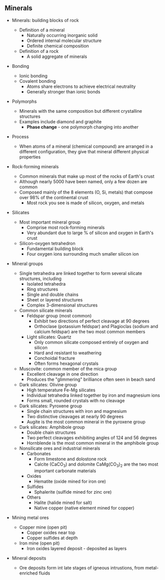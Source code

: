 ## Minerals

* Minerals: building blocks of rock
	* Definition of a mineral
		* Naturally occurring inorganic solid
		* Ordered internal molecular structure
		* Definite chemical composition
	* Definition of a rock
		* A solid aggregate of minerals

* Bonding
	* Ionic bonding
	* Covalent bonding
		* Atoms share electrons to achieve electrical neutrality
		* Generally stronger than ionic bonds

* Polymorphs
	* Minerals with the same composition but different crystalline structures
	* Examples include diamond and graphite
		* **Phase change** - one polymorph changing into another

* Process
	* When atoms of a mineral (chemical compound) are arranged in a different configuration, they give that mineral different physical properties

* Rock-forming minerals
	* Common minerals that make up most of the rocks of Earth's crust
	* Although nearly 5000 have been named, only a few dozen are common
	* Composed mainly of the 8 elements (O, Si, metals) that compose over 98% of the continental crust
		* Most rock you see is made of silicon, oxygen, and metals

* Silicates
	* Most important mineral group
		* Comprise most rock-forming minerals
		* Very abundant due to large % of silicon and oxygen in Earth's crust
	* Silicon-oxygen tetrahedron
		* Fundamental building block
		* Four oxygen ions surrounding much smaller silicon ion

* Mineral groups
	* Single tetrahedra are linked together to form several silicate structures, including
		* Isolated tetrahedra
		* Ring structures
		* Single and double chains
		* Sheet or layered structures
		* Complex 3-dimensional structures
	* Common silicate minerals
		* Feldspar group (most common)
			* Exhibit two directions of perfect cleavage at 90 degrees
			* Orthoclase (potassium feldspar) and Plagioclas (sodium and calcium feldspar) are the two most common members
		* Light silicates: Quartz
			* Only common silicate composed entirely of oxygen and silicon
			* Hard and resistant to weathering
			* Conchoidal fracture
			* Often forms hexagonal crystals
	* Muscovite: common member of the mica group
		* Excellent cleavage in one direction
		* Produces the "glimmering" brilliance often seen in beach sand
	* Dark silicates: Olivine group
		* High temperature Fe-Mg silicates
		* Individual tetrahedra linked together by iron and magnesium ions
		* Forms small, rounded crystals with no cleavage
	* Dark silicates: Pyroxene group
		* Single chain structures with iron and magnesium
		* Two distinctive cleavages at nearly 90 degrees
		* Augite is the most common mineral in the pyroxene group
	* Dark silicates: Amphibole group
		* Double chain structures
		* Two perfect cleavages exhibiting angles of 124 and 56 degrees
		* Hornblende is the most common mineral in the amphibole group
	* Nonsilicate ores and industrial minerals
		* Carbonates
			* Form limestone and dolostone rock
			* Calcite (CaCO<sub>3</sub>) and dolomite CaMg(CO<sub>3</sub>)<sub>2</sub> are the two most important carbonate materials
		* Oxides
			* Hematite (oxide mined for iron ore)
		* Sulfides
			* Sphalerite (sulfide mined for zinc ore)
		* Others
			* Halite (halide mined for salt)
			* Native copper (native element mined for copper)

* Mining metal ores
	* Copper mine (open pit)
		* Copper oxides near top
		* Copper sulfides at depth
	* Iron mine (open pit)
		* Iron oxides layered deposit - deposited as layers

* Mineral deposits
	* Ore deposits form int late stages of igneous intrustions, from metal-enriched fluids
